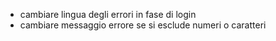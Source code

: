 - cambiare lingua degli errori in fase di login
- cambiare messaggio errore se si esclude numeri o caratteri

